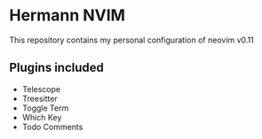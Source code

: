 # Hermann NVIM

This repository contains my personal configuration of neovim v0.11

## Plugins included

- Telescope
- Treesitter
- Toggle Term
- Which Key
- Todo Comments
